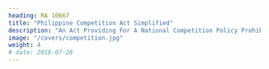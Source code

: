 ```yaml
---
heading: RA 10667
title: "Philippine Competition Act Simplified"
description: "An Act Providing For A National Competition Policy Prohibiting Anti-competitive Agreements, Abuse Of Dominant Position And Anti-competitive Mergers And Acquisitions, Establishing The Philippine Competition Commission And Appropriating Funds Therefor"
image: "/covers/competition.jpg"
weight: 4
# date: 2018-07-28
---
```

